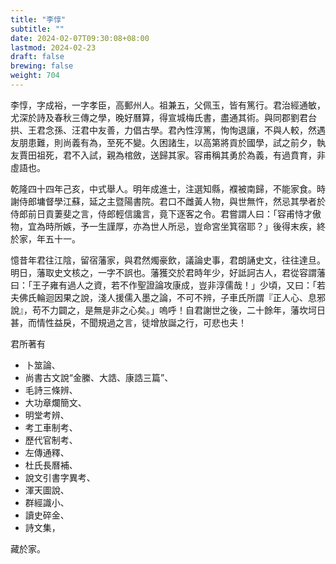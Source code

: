 ```yaml
---
title: "李惇"
subtitle: ""
date: 2024-02-07T09:30:08+08:00
lastmod: 2024-02-23
draft: false
brewing: false
weight: 704
---
```



李惇，字成裕，一字孝臣，高郵州人。祖兼五，父佩玉，皆有篤行。君治經通敏，尤深於詩及春秋三傳之學，晚好曆算，得宣城梅氏書，盡通其術。與同郡劉君台拱、王君念孫、汪君中友善，力倡古學。君內性淳篤，恂恂退讓，不與人較，然遇友朋患難，則尚義有為，至死不變。久困諸生，以高第將貢於國學，試之前夕，執友賈田祖死，君不入試，親為棺斂，送歸其家。容甫稱其勇於為義，有過賁育，非虛語也。

乾隆四十四年己亥，中式舉人。明年成進士，注選知縣，襥被南歸，不能家食。時謝侍郎墉督學江蘇，延之主暨陽書院。君口不雌黃人物，與世無忤，然忌其學者於侍郎前日貢萋斐之言，侍郎輕信讒言，竟下逐客之令。君嘗謂人曰：「容甫恃才傲物，宜為時所嫉，予一生謹厚，亦為世人所忌，豈命宮坐箕宿耶？」後得末疾，終於家，年五十一。

憶昔年君往江陰，留宿藩家，與君然燭豪飲，議論史事，君朗誦史文，往往達旦。明日，藩取史文核之，一字不誤也。藩獲交於君時年少，好詆訶古人，君從容謂藩曰：「王子雍有過人之資，若不作聖證論攻康成，豈非淳儒哉！」少頃，又曰：「若夫佛氏輪迴因果之說，淺人援儒入墨之論，不可不辨，子車氏所謂『正人心、息邪說』，苟不力闢之，是無是非之心矣。」嗚呼！自君謝世之後，二十餘年，藩坎坷日甚，而情性益戾，不聞規過之言，徒增放誕之行，可悲也夫！

君所著有

- 卜筮論、
- 尚書古文說<q>金縢、大誥、康誥三篇</q>、
- 毛詩三條辨、
- 大功章爛簡文、
- 明堂考辨、
- 考工車制考、
- 歷代官制考、
- 左傳通釋、
- 杜氏長曆補、
- 說文引書字異考、
- 渾天圖說、
- 群經識小、
- 讀史碎金、
- 詩文集，

藏於家。